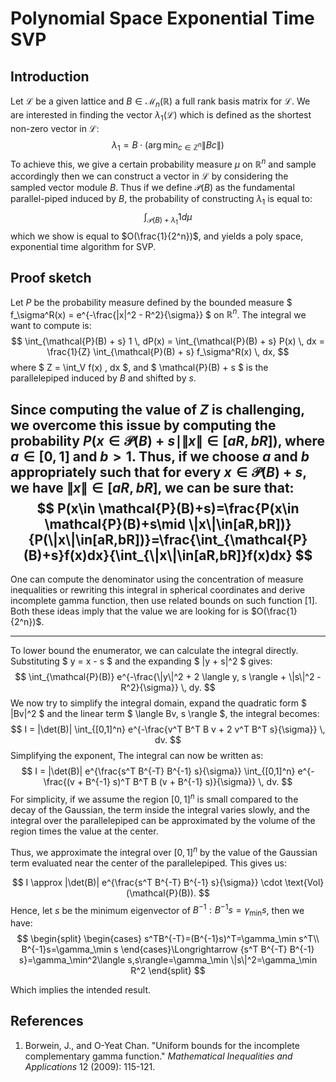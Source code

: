 # Polynomial Space Exponential Time SVP

## Introduction

Let $\mathcal{L}$ be a given lattice and $B\in\mathcal{M}_{n}(\mathbb{R})$ a full rank basis matrix for $\mathcal{L}$. We are interested in finding the vector $\lambda_1(\mathcal{L})$ which is defined as the shortest non-zero vector in $\mathcal{L}$:
$$
\lambda_1=B\cdot (\arg\min_{c\in\mathbb{Z}^n} \|Bc\|)
$$
To achieve this, we give a certain probability measure $\mu$ on $\mathbb{R}^n$ and sample accordingly then we can construct a vector in $\mathcal{L}$ by considering the sampled vector module $B$. Thus if we define $\mathcal{P}(B)$ as the fundamental parallel-piped induced by $B$, the probability of constructing $\lambda_1$ is equal to:
$$
\int_{\mathcal{P}(B)+\lambda_1}1d\mu
$$
which we show is equal to $O(\frac{1}{2^n})$, and yields a poly space, exponential time algorithm for SVP.

## Proof sketch

Let $P$ be the probability measure defined by the bounded measure $ f_\sigma^R(x) = e^{-\frac{\|x\|^2 - R^2}{\sigma}} $ on $\mathbb{R}^n$. The integral we want to compute is:
$$
\int_{\mathcal{P}(B) + s} 1 \, dP(x) = \int_{\mathcal{P}(B) + s} P(x) \, dx = \frac{1}{Z} \int_{\mathcal{P}(B) + s} f_\sigma^R(x) \, dx,
$$
where $ Z = \int_V f(x) \, dx $, and $ \mathcal{P}(B) + s $ is the parallelepiped induced by $B$ and shifted by $s$.

Since computing the value of $Z$ is challenging, we overcome this issue by computing the probability $P(x\in \mathcal{P}(B)+s\mid \|x\|\in[aR,bR])$, where $a\in[0,1]$ and $b>1$. Thus, if we choose $a$ and $b$ appropriately such that for every $x\in\mathcal{P}(B)+s$, we have $\|x\|\in[aR,bR]$, we can be sure that:
$$
P(x\in \mathcal{P}(B)+s)=\frac{P(x\in \mathcal{P}(B)+s\mid \|x\|\in[aR,bR])}{P(\|x\|\in[aR,bR])}=\frac{\int_{\mathcal{P}(B)+s}f(x)dx}{\int_{\|x\|\in[aR,bR]}f(x)dx}
$$
------

One can compute the denominator using the concentration of measure inequalities or rewriting this integral in spherical coordinates and derive incomplete gamma function, then use related bounds on such function [1]. Both these ideas imply that the value we are looking for is $O(\frac{1}{2^n})$.

------

To lower bound the enumerator, we can calculate the integral directly. Substituting $ y = x - s $ and the expanding $ \|y + s\|^2 $ gives:
$$
\int_{\mathcal{P}(B)} e^{-\frac{\|y\|^2 + 2 \langle y, s \rangle + \|s\|^2 - R^2}{\sigma}} \, dy.
$$
We now try to simplify the integral domain, expand the quadratic form $ \|Bv\|^2 $ and the linear term $ \langle Bv, s \rangle $, the integral becomes:
$$
I = |\det(B)| \int_{[0,1]^n} e^{-\frac{v^T B^T B v + 2 v^T B^T s}{\sigma}} \, dv.
$$
Simplifying the exponent, The integral can now be written as:
$$
I = |\det(B)| e^{\frac{s^T B^{-T} B^{-1} s}{\sigma}} \int_{[0,1]^n} e^{-\frac{(v + B^{-1} s)^T B^T B (v + B^{-1} s)}{\sigma}} \, dv.
$$
For simplicity, if we assume the region $[0,1]^n$ is small compared to the decay of the Gaussian, the term inside the integral varies slowly, and the integral over the parallelepiped can be approximated by the volume of the region times the value at the center.

Thus, we approximate the integral over $[0,1]^n$ by the value of the Gaussian term evaluated near the center of the parallelepiped. This gives us:

$$
I \approx |\det(B)| e^{\frac{s^T B^{-T} B^{-1} s}{\sigma}} \cdot \text{Vol}(\mathcal{P}(B)).
$$
Hence, let $s$ be the minimum eigenvector of $B^{-1}: B^{-1}s=\gamma_\min s$, then we have:
$$
\begin{split}
\begin{cases}
s^TB^{-T}=(B^{-1}s)^T=\gamma_\min s^T\\
B^{-1}s=\gamma_\min s
\end{cases}\Longrightarrow {s^T B^{-T} B^{-1} s}=\gamma_\min^2\langle s,s\rangle=\gamma_\min \|s\|^2=\gamma_\min R^2
\end{split}
$$

Which implies the intended result.

## References

1.  Borwein, J., and O-Yeat Chan. "Uniform bounds for the incomplete complementary gamma function." *Mathematical Inequalities and Applications* 12 (2009): 115-121.
